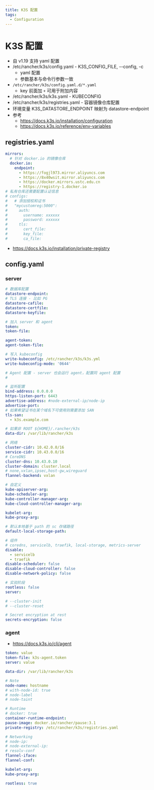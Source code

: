 ```yaml
---
title: K3S 配置
tags:
  - Configuration
---
```


# K3S 配置

- 自 v1.19 支持 yaml 配置
- /etc/rancher/k3s/config.yaml - K3S_CONFIG_FILE, --config, -c
  - yaml 配置
  - 参数基本与命令行参数一致
- `/etc/rancher/k3s/config.yaml.d/*.yaml`
  - key 前面加 `+` 可用于附加内容
- /etc/rancher/k3s/k3s.yaml - KUBECONFIG
- /etc/rancher/k3s/registries.yaml - 容器镜像仓库配置
- 环境变量 K3S_DATASTORE_ENDPOINT 映射为 datastore-endpoint
- 参考
  - https://docs.k3s.io/installation/configuration
  - https://docs.k3s.io/reference/env-variables

## registries.yaml

```yaml
mirrors:
  # 针对 docker.io 的镜像仓库
  docker.io:
    endpoint:
      - https://fogjl973.mirror.aliyuncs.com
      - https://8x40wsit.mirror.aliyuncs.com
      - https://docker.mirrors.ustc.edu.cn
      - https://registry-1.docker.io
# 私有仓库还需要配置认证信息
# configs:
#   # 添加授权和证书
#   "mycustomreg:5000":
#     auth:
#       username: xxxxxx
#       password: xxxxxx
#     tls:
#       cert_file:
#       key_file:
#       ca_file:
```

- https://docs.k3s.io/installation/private-registry

## config.yaml

### server

```yaml
# 数据库配置
datastore-endpoint:
# TLS 连接 - 比如 PG
datastore-cafile:
datastore-certfile:
datastore-keyfile:

# 加入 server 和 agent
token:
token-file:

agent-token:
agent-token-file:

# 写入 kubeconfig
write-kubeconfig: /etc/rancher/k3s/k3s.yml
write-kubeconfig-mode: '0644'

# Agent 配置 - server 也会运行 agent，配置同 agent 配置
#

# 监听配置
bind-address: 0.0.0.0
https-listen-port: 6443
advertise-address: #node-external-ip/node-ip
advertise-port:
# 如果希望证书在某个域名下可使用则需要添加 SAN
tls-san:
  - k3s.example.com

# 如果非 ROOT ${HOME}/.rancher/k3s
data-dir: /var/lib/rancher/k3s

# 网络
cluster-cidr: 10.42.0.0/16
service-cidr: 10.43.0.0/16
# CoreDNS
cluster-dns: 10.43.0.10
cluster-domain: cluster.local
# none,vxlan,ipsec,host-gw,wireguard
flannel-backend: vxlan

# 自定义
kube-apiserver-arg:
kube-scheduler-arg:
kube-controller-manager-arg:
kube-cloud-controller-manager-arg:

kubelet-arg:
kube-proxy-arg:

# 默认本地基于 path 的 sc 存储路径
default-local-storage-path:

# 组件
# coredns, servicelb, traefik, local-storage, metrics-server
disable:
  - servicelb
  - traefik
disable-scheduler: false
disable-cloud-controller: false
disable-network-policy: false

# 实验阶段
rootless: false
server:

# --cluster-init
# --cluster-reset

# Secret encryption at rest
secrets-encryption: false
```

### agent

- https://docs.k3s.io/cli/agent

```yaml
token: value
token-file: k3s-agent.token
server: value

data-dir: /var/lib/rancher/k3s

# Note
node-name: hostname
# with-node-id: true
# node-label
# node-taint

# Runtime
# docker: true
container-runtime-endpoint:
pause-image: docker.io/rancher/pause:3.1
private-registry: /etc/rancher/k3s/registries.yaml

# Networking
# node-ip:
# node-external-ip:
# resolv-conf
flannel-iface:
flannel-conf:

kubelet-arg:
kube-proxy-arg:

rootless: true
```
